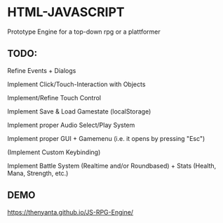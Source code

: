 # HTML-JAVASCRIPT

Prototype Engine for a top-down rpg or a plattformer

## TODO:        
Refine Events + Dialogs

Implement Click/Touch-Interaction with Objects

Implement/Refine Touch Control

Implement Save & Load Gamestate (localStorage)

Implement proper Audio Select/Play System

Implement proper GUI + Gamemenu (i.e. it opens by pressing "Esc")

(Implement Custom Keybinding)

Implement Battle System (Realtime and/or Roundbased) + Stats (Health, Mana, Strength, etc.)

## DEMO

https://thenyanta.github.io/JS-RPG-Engine/
